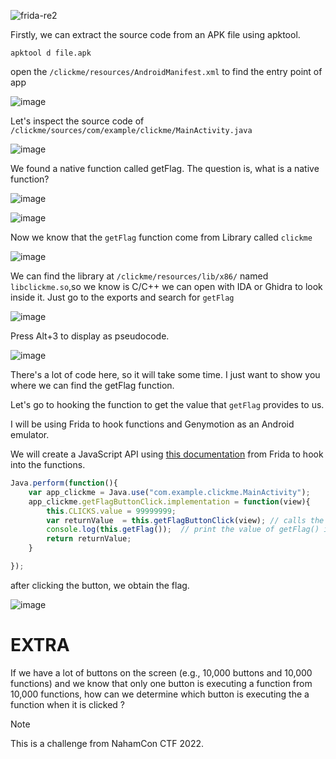 
![frida-re2](https://github.com/Meshari-SA/CTF/assets/45703970/4d62112e-a861-4b2e-90ee-03239dd3bb43)



Firstly, we can extract the source code from an APK file using apktool.

```Shell
apktool d file.apk
```


open the ```/clickme/resources/AndroidManifest.xml``` to find the entry point of app 


![image](https://github.com/Meshari-SA/CTF/assets/45703970/d5943d0f-221e-4434-b916-bf002112f135)

Let's inspect the source code of ```/clickme/sources/com/example/clickme/MainActivity.java```

![image](https://github.com/Meshari-SA/CTF/assets/45703970/b0ca3915-97ec-472b-b9a2-b143280f61ad)


We found a native function called getFlag. The question is, what is a native function?


![image](https://github.com/Meshari-SA/CTF/assets/45703970/e80e628f-c7cb-4e1b-80df-ba2daad6bbd1)

![image](https://github.com/Meshari-SA/CTF/assets/45703970/6183c0fc-d7c7-43f2-90ef-97be4405f4b0)

Now we know that the  ```getFlag``` function come from Library called ```clickme``` 

![image](https://github.com/Meshari-SA/CTF/assets/45703970/4b7b1a73-ab66-42cb-bdad-bd77e9e0be9a)

We can find the library at ```/clickme/resources/lib/x86/``` named  ```libclickme.so```,so we know is C/C++ we can open with IDA or Ghidra to look inside it.
Just go to the exports and search for ```getFlag```

![image](https://github.com/Meshari-SA/CTF/assets/45703970/67ea9300-0f7d-49b0-b52d-cab3e9659d3e)

Press Alt+3 to display as pseudocode.

![image](https://github.com/Meshari-SA/CTF/assets/45703970/0ff62690-ae17-4852-8830-3905c6f7759e)

There's a lot of code here, so it will take some time. I just want to show you where we can find the getFlag function.

Let's go to hooking the function to get the value that ```getFlag``` provides to us.

I will be using Frida to hook functions and Genymotion as an Android emulator.

We will create a JavaScript API using [this documentation](https://frida.re/docs/javascript-api/#java) from Frida to hook into the functions. 

```js
Java.perform(function(){
    var app_clickme = Java.use("com.example.clickme.MainActivity");
    app_clickme.getFlagButtonClick.implementation = function(view){
        this.CLICKS.value = 99999999;  
        var returnValue  = this.getFlagButtonClick(view); // calls the original function.
        console.log(this.getFlag());  // print the value of getFlag() in cmd.
        return returnValue;
    }

});

```

after clicking the button, we obtain the flag.

![image](https://github.com/Meshari-SA/CTF/assets/45703970/9157815a-6c53-42df-884a-20514f2fb7e0)





# EXTRA

If we have a lot of buttons on the screen (e.g., 10,000 buttons and 10,000 functions) and we know that only one button is executing a function from 10,000 functions,
how can we determine which button is executing the a function when it is clicked ?
  


>[!NOTE]
>This is a challenge from NahamCon CTF 2022.
